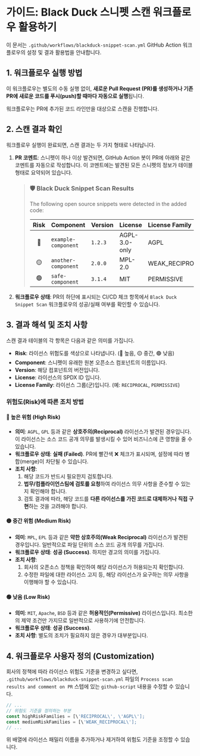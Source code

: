 # 가이드: Black Duck 스니펫 스캔 워크플로우 활용하기

이 문서는 `.github/workflows/blackduck-snippet-scan.yml` GitHub Action 워크플로우의 설정 및 결과 활용법을 안내합니다.

## 1. 워크플로우 실행 방법

이 워크플로우는 별도의 수동 실행 없이, **새로운 Pull Request (PR)를 생성하거나 기존 PR에 새로운 코드를 푸시(push)할 때마다 자동으로 실행**됩니다.

워크플로우는 PR에 추가된 코드 라인만을 대상으로 스캔을 진행합니다.

## 2. 스캔 결과 확인

워크플로우 실행이 완료되면, 스캔 결과는 두 가지 형태로 나타납니다.

1.  **PR 코멘트**: 스니펫이 하나 이상 발견되면, GitHub Action 봇이 PR에 아래와 같은 코멘트를 자동으로 작성합니다. 이 코멘트에는 발견된 모든 스니펫의 정보가 테이블 형태로 요약되어 있습니다.

    > ### :shield: Black Duck Snippet Scan Results
    > 
    > The following open source snippets were detected in the added code:
    > 
    > | Risk | Component | Version | License | License Family |
    > |:----:|:----------|:--------|:--------|:---------------|
    > | 🔴 | `example-component` | `1.2.3` | AGPL-3.0-only | AGPL |
    > | 🟡 | `another-component` | `2.0.0` | MPL-2.0 | WEAK_RECIPROCAL |
    > | 🟢 | `safe-component` | `3.1.4` | MIT | PERMISSIVE |

2.  **워크플로우 상태**: PR의 하단에 표시되는 CI/CD 체크 항목에서 `Black Duck Snippet Scan` 워크플로우의 성공/실패 여부를 확인할 수 있습니다.

## 3. 결과 해석 및 조치 사항

스캔 결과 테이블의 각 항목은 다음과 같은 의미를 가집니다.

-   **Risk**: 라이선스 위험도를 색상으로 나타냅니다. (🔴 높음, 🟡 중간, 🟢 낮음)
-   **Component**: 스니펫이 유래한 원본 오픈소스 컴포넌트의 이름입니다.
-   **Version**: 해당 컴포넌트의 버전입니다.
-   **License**: 라이선스의 SPDX ID 입니다.
-   **License Family**: 라이선스 그룹(군)입니다. (예: `RECIPROCAL`, `PERMISSIVE`)

### 위험도(Risk)에 따른 조치 방법

#### 🔴 높은 위험 (High Risk)

-   **의미**: `AGPL`, `GPL` 등과 같은 **상호주의(Reciprocal)** 라이선스가 발견된 경우입니다. 이 라이선스는 소스 코드 공개 의무를 발생시킬 수 있어 비즈니스에 큰 영향을 줄 수 있습니다.
-   **워크플로우 상태**: **실패 (Failed)**. PR에 빨간색 ❌ 체크가 표시되며, 설정에 따라 병합(merge)이 차단될 수 있습니다.
-   **조치 사항**:
    1.  해당 코드가 반드시 필요한지 검토합니다.
    2.  **법무/컴플라이언스팀에 검토를 요청**하여 라이선스 의무 사항을 준수할 수 있는지 확인해야 합니다.
    3.  검토 결과에 따라, 해당 코드를 **다른 라이선스를 가진 코드로 대체하거나 직접 구현**하는 것을 고려해야 합니다.

#### 🟡 중간 위험 (Medium Risk)

-   **의미**: `MPL`, `EPL` 등과 같은 **약한 상호주의(Weak Reciprocal)** 라이선스가 발견된 경우입니다. 일반적으로 파일 단위의 소스 코드 공개 의무를 가집니다.
-   **워크플로우 상태**: **성공 (Success)**. 하지만 경고의 의미를 가집니다.
-   **조치 사항**:
    1.  회사의 오픈소스 정책을 확인하여 해당 라이선스가 허용되는지 확인합니다.
    2.  수정한 파일에 대한 라이선스 고지 등, 해당 라이선스가 요구하는 의무 사항을 이행해야 할 수 있습니다.

#### 🟢 낮음 (Low Risk)

-   **의미**: `MIT`, `Apache`, `BSD` 등과 같은 **허용적인(Permissive)** 라이선스입니다. 최소한의 제약 조건만 가지므로 일반적으로 사용하기에 안전합니다.
-   **워크플로우 상태**: **성공 (Success)**.
-   **조치 사항**: 별도의 조치가 필요하지 않은 경우가 대부분입니다.

## 4. 워크플로우 사용자 정의 (Customization)

회사의 정책에 따라 라이선스 위험도 기준을 변경하고 싶다면, `.github/workflows/blackduck-snippet-scan.yml` 파일의 `Process scan results and comment on PR` 스텝에 있는 `github-script` 내용을 수정할 수 있습니다.

```javascript
// ...
// 위험도 기준을 정의하는 부분
const highRiskFamilies = [\'RECIPROCAL\', \'AGPL\'];
const mediumRiskFamilies = [\'WEAK_RECIPROCAL\'];
// ...
```

위 배열에 라이선스 패밀리 이름을 추가하거나 제거하여 위험도 기준을 조정할 수 있습니다.
